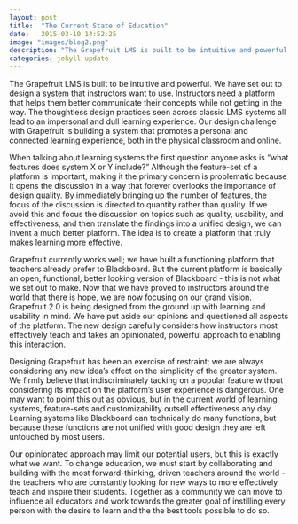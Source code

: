 ```yaml
---
layout: post
title:  "The Current State of Education"
date:   2015-03-10 14:52:25
image: "images/blog2.png"
description: "The Grapefruit LMS is built to be intuitive and powerful. We have set out to design a system that instructors want to use. Instructors need a platform that helps them better communicate their concepts while not getting in the way."
categories: jekyll update
---
```


The Grapefruit LMS is built to be intuitive and powerful. We have set out to design a system that instructors want to use. Instructors need a platform that helps them better communicate their concepts while not getting in the way. The thoughtless design practices seen across classic LMS systems all lead to an impersonal and dull learning experience. Our design challenge with Grapefruit is building a system that promotes a personal and connected learning experience, both in the physical classroom and online.


When talking about learning systems the first question anyone asks is “what features does system X or Y include?” Although the feature-set of a platform is important, making it the primary concern is problematic because it opens the discussion in a way that forever overlooks the importance of design quality. By immediately bringing up the number of features, the focus of the discussion is directed to quantity rather than quality. If we avoid this and focus the discussion on topics such as quality, usability, and effectiveness, and then translate the findings into a unified design, we can invent a much better platform. The idea is to create a platform that truly makes learning more effective.


Grapefruit currently works well; we have built a functioning platform that teachers already prefer to Blackboard. But the current platform is basically an open, functional, better looking version of Blackboard - this is not what we set out to make. Now that we have proved to instructors around the world that there is hope, we are now focusing on our grand vision. Grapefruit 2.0 is being designed from the ground up with learning and usability in mind. We have put aside our opinions and questioned all aspects of the platform. The new design carefully considers how instructors most effectively teach and takes an opinionated, powerful approach to enabling this interaction.


Designing Grapefruit has been an exercise of restraint; we are always considering any new idea’s effect on the simplicity of the greater system. We firmly believe that indiscriminately tacking on a popular feature without considering its impact on the platform’s user experience is dangerous. One may want to point this out as obvious, but in the current world of learning systems, feature-sets and customizability outsell effectiveness any day. Learning systems like Blackboard can technically do many functions, but because these functions are not unified with good design they are left untouched by most users.


Our opinionated approach may limit our potential users, but this is exactly what we want. To change education, we must start by collaborating and building with the most forward-thinking, driven teachers around the world - the teachers who are constantly looking for new ways to more effectively teach and inspire their students. Together as a community we can move to influence all educators and work towards the greater goal of instilling every person with the desire to learn and the the best tools possible to do so.
